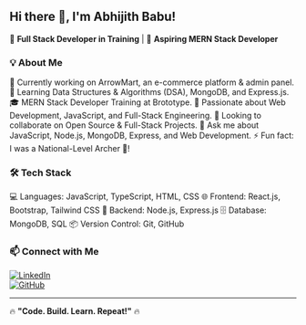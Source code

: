 

## Hi there 👋, I'm Abhijith Babu!  

🚀 **Full Stack Developer in Training** | 🎯 **Aspiring MERN Stack Developer**  

### 💡 About Me  
🔭 Currently working on ArrowMart, an e-commerce platform & admin panel.
🌱 Learning Data Structures & Algorithms (DSA), MongoDB, and Express.js.
🎓 MERN Stack Developer Training at Brototype.
🚀 Passionate about Web Development, JavaScript, and Full-Stack Engineering.
👯 Looking to collaborate on Open Source & Full-Stack Projects.
💬 Ask me about JavaScript, Node.js, MongoDB, Express, and Web Development.
⚡ Fun fact: I was a National-Level Archer 🏹! 

### 🛠 Tech Stack  
💻 Languages: JavaScript, TypeScript, HTML, CSS
🌐 Frontend: React.js, Bootstrap, Tailwind CSS
🔧 Backend: Node.js, Express.js
🗄 Database: MongoDB, SQL
📦 Version Control: Git, GitHub

### 📫 Connect with Me  
[![LinkedIn](https://img.shields.io/badge/LinkedIn-Abhijith%20Babu-blue?style=flat&logo=linkedin)](https://www.linkedin.com/in/abhijith-babu-820827329)  
[![GitHub](https://img.shields.io/badge/GitHub-AbhijithBabu-black?style=flat&logo=github)](https://github.com/abhijith-babu-2003)  

---

🔥 **"Code. Build. Learn. Repeat!"** 🔥  
